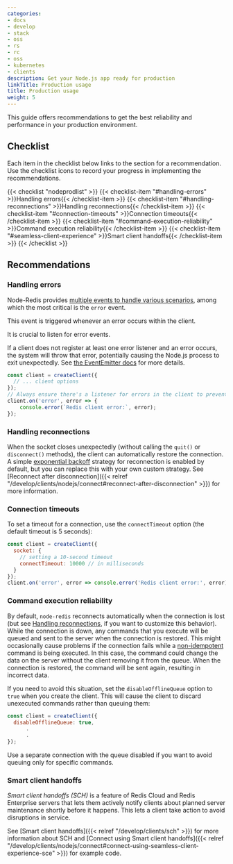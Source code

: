 ```yaml
---
categories:
- docs
- develop
- stack
- oss
- rs
- rc
- oss
- kubernetes
- clients
description: Get your Node.js app ready for production
linkTitle: Production usage
title: Production usage
weight: 5
---
```


This guide offers recommendations to get the best reliability and
performance in your production environment.

## Checklist

Each item in the checklist below links to the section
for a recommendation. Use the checklist icons to record your
progress in implementing the recommendations.

{{< checklist "nodeprodlist" >}}
    {{< checklist-item "#handling-errors" >}}Handling errors{{< /checklist-item >}}
    {{< checklist-item "#handling-reconnections" >}}Handling reconnections{{< /checklist-item >}}
    {{< checklist-item "#connection-timeouts" >}}Connection timeouts{{< /checklist-item >}}
    {{< checklist-item "#command-execution-reliability" >}}Command execution reliability{{< /checklist-item >}}
    {{< checklist-item "#seamless-client-experience" >}}Smart client handoffs{{< /checklist-item >}}
{{< /checklist >}}

## Recommendations

### Handling errors

Node-Redis provides [multiple events to handle various scenarios](https://github.com/redis/node-redis?tab=readme-ov-file#events), among which the most critical is the `error` event.

This event is triggered whenever an error occurs within the client.

It is crucial to listen for error events.

If a client does not register at least one error listener and an error occurs, the system will throw that error, potentially causing the Node.js process to exit unexpectedly.
See [the EventEmitter docs](https://nodejs.org/api/events.html#events_error_events) for more details.

```typescript
const client = createClient({
  // ... client options
});
// Always ensure there's a listener for errors in the client to prevent process crashes due to unhandled errors
client.on('error', error => {
    console.error(`Redis client error:`, error);
});
```

### Handling reconnections

When the socket closes unexpectedly (without calling the `quit()` or `disconnect()` methods),
the client can automatically restore the connection.  A simple
[exponential backoff](https://en.wikipedia.org/wiki/Exponential_backoff) strategy
for reconnection is enabled by default, but you can replace this with your
own custom strategy. See
[Reconnect after disconnection]({{< relref "/develop/clients/nodejs/connect#reconnect-after-disconnection" >}})
for more information.

### Connection timeouts

To set a timeout for a connection, use the `connectTimeout` option
(the default timeout is 5 seconds):

```js
const client = createClient({
  socket: {
    // setting a 10-second timeout  
    connectTimeout: 10000 // in milliseconds
  }
});
client.on('error', error => console.error('Redis client error:', error));
```

### Command execution reliability

By default, `node-redis` reconnects automatically when the connection is lost
(but see [Handling reconnections](#handling-reconnections), if you want to
customize this behavior). While the connection is down, any commands that you
execute will be queued and sent to the server when the connection is restored.
This might occasionally cause problems if the connection fails while a
[non-idempotent](https://en.wikipedia.org/wiki/Idempotence) command
is being executed. In this case, the command could change the data on the server
without the client removing it from the queue. When the connection is restored,
the command will be sent again, resulting in incorrect data.

If you need to avoid this situation, set the `disableOfflineQueue` option
to `true` when you create the client. This will cause the client to discard
unexecuted commands rather than queuing them:

```js
const client = createClient({
  disableOfflineQueue: true,
      .
      .
});
```

Use a separate connection with the queue disabled if you want to avoid queuing
only for specific commands.

### Smart client handoffs

*Smart client handoffs (SCH)* is a feature of Redis Cloud and
Redis Enterprise servers that lets them actively notify clients
about planned server maintenance shortly before it happens. This
lets a client take action to avoid disruptions in service.

See [Smart client handoffs]({{< relref "/develop/clients/sch" >}})
for more information about SCH and
[Connect using Smart client handoffs]({{< relref "/develop/clients/nodejs/connect#connect-using-seamless-client-experience-sce" >}})
for example code.
